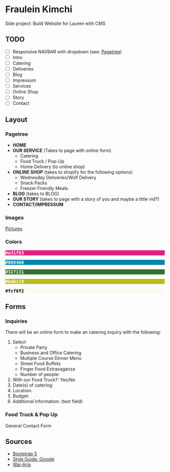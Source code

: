 # Fraulein Kimchi

Side project: Build Website for Lauren with CMS 
  
## TODO
- [ ] Responsive NAVBAR with dropdown (see: [Pagetree](#Pagetree))
- [ ] Intro
- [ ] Catering
- [ ] Deliveries
- [ ] Blog
- [ ] Impressum
- [ ] Services
- [ ] Online Shop
- [ ] Story
- [ ] Contact

## Layout

### Pagetree
- **HOME**
- **OUR SERVICE**
  (Takes to page with online form)
  - Catering
  - Food Truck / Pop-Up
  - Home Delivery (to online shop)
- **ONLINE SHOP**
  (takes to shopify for the following options)
  - Wednesday Deliveries/Wolf Delivery
  - Snack Packs
  - Freezer Friendly Meals
- **BLOG**
  (takes to BLOG)
- **OUR STORY**
  (takes to page with a story of you and maybe a little vid?)
- **CONTACT/IMPRESSUM**

### Images
[Pictures](img/)

### Colors
<pre style="background-color:#e31f83;font-weight:bold;color:white">#e31f83</pre>
<pre style="background-color:#0084b6;font-weight:bold;color:white">#0084b6</pre>
<pre style="background-color:#327131;font-weight:bold;color:white">#327131</pre>
<pre style="background-color:#babc18;font-weight:bold;color:white">#babc18</pre>
<pre style="background-color:#fcf8f2;font-weight:bold;color:black">#fcf8f2</pre>
  
## Forms
### Inquiries
There will be an online form to make an catering inquiry with the following:
1. Select
   - Private Party
   - Business and Office Catering
   - Multiple Course Dinner Menu
   - Street Food Buffets
   - Finger Food Extravaganza
   - Number of people:
2. With our Food Truck?: Yes/No
3. Date(s) of catering:
4. Location:
5. Budget:
6. Additional information: (text field)

### Food Truck & Pop Up
General Contact Form

## Sources
- [Bootstrap 5](https://getbootstrap.com/docs/5.0)
- [Style Guide: Google](https://google.github.io/styleguide/htmlcssguide.html#Optional_Tags)
- [Wai-Aria](https://www.w3.org/TR/wai-aria/)
